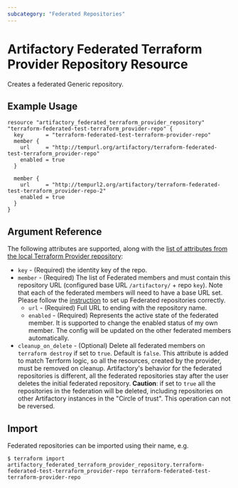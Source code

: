 ```yaml
---
subcategory: "Federated Repositories"
---
```

# Artifactory Federated Terraform Provider Repository Resource

Creates a federated Generic repository.

## Example Usage

```hcl
resource "artifactory_federated_terraform_provider_repository" "terraform-federated-test-terraform_provider-repo" {
  key       = "terraform-federated-test-terraform-provider-repo"
  member {
    url     = "http://tempurl.org/artifactory/terraform-federated-test-terraform_provider-repo"
    enabled = true
  }

  member {
    url     = "http://tempurl2.org/artifactory/terraform-federated-test-terraform_provider-repo-2"
    enabled = true
  }
}
```

## Argument Reference

The following attributes are supported, along with the [list of attributes from the local Terraform Provider repository](local_terraform_provider_repository.md):

* `key` - (Required) the identity key of the repo.
* `member` - (Required) The list of Federated members and must contain this repository URL (configured base URL
  `/artifactory/` + repo `key`). Note that each of the federated members will need to have a base URL set.
  Please follow the [instruction](https://www.jfrog.com/confluence/display/JFROG/Working+with+Federated+Repositories#WorkingwithFederatedRepositories-SettingUpaFederatedRepository)
  to set up Federated repositories correctly.
  * `url` - (Required) Full URL to ending with the repository name.
  * `enabled` - (Required) Represents the active state of the federated member. It is supported to change the enabled
    status of my own member. The config will be updated on the other federated members automatically.
* `cleanup_on_delete` - (Optional) Delete all federated members on `terraform destroy` if set to `true`. Default is `false`. This attribute is added to match Terrform logic, so all the resources, created by the provider, must be removed on cleanup. Artifactory's behavior for the federated repositories is different, all the federated repositories stay after the user deletes the initial federated repository. **Caution**: if set to `true` all the repositories in the federation will be deleted, including repositories on other Artifactory instances in the "Circle of trust". This operation can not be reversed.


## Import

Federated repositories can be imported using their name, e.g.
```
$ terraform import artifactory_federated_terraform_provider_repository.terraform-federated-test-terraform_provider-repo terraform-federated-test-terraform-provider-repo
```
